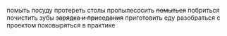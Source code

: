 помыть посуду
протереть столы
пропылесосить
~~помыться~~
побриться
почистить зубы
~~зарядка и приседания~~
приготовить еду
разобраться с проектом
поковыряться в практике